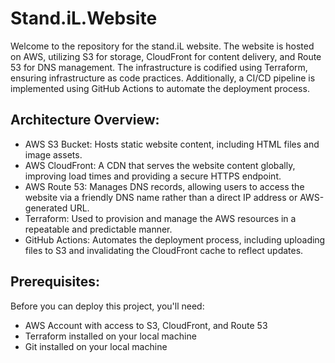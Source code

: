 # Stand.iL.Website
Welcome to the repository for the stand.iL website. The website is hosted on AWS, utilizing S3 for storage, CloudFront for content delivery, and Route 53 for DNS management. The infrastructure is codified using Terraform, ensuring infrastructure as code practices. Additionally, a CI/CD pipeline is implemented using GitHub Actions to automate the deployment process.

## Architecture Overview:
* AWS S3 Bucket: Hosts static website content, including HTML files and image assets.
* AWS CloudFront: A CDN that serves the website content globally, improving load times and providing a secure HTTPS endpoint.
* AWS Route 53: Manages DNS records, allowing users to access the website via a friendly DNS name rather than a direct IP address or AWS-generated URL.
* Terraform: Used to provision and manage the AWS resources in a repeatable and predictable manner.
* GitHub Actions: Automates the deployment process, including uploading files to S3 and invalidating the CloudFront cache to reflect updates.

## Prerequisites:
Before you can deploy this project, you'll need:

* AWS Account with access to S3, CloudFront, and Route 53
* Terraform installed on your local machine
* Git installed on your local machine

